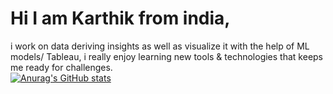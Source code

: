 # Hi I am Karthik from india, 
i work on data deriving insights as well as visualize it with the help of ML models/ Tableau, i really enjoy learning new tools & technologies that keeps me ready for challenges.  
[![Anurag's GitHub stats](https://github-readme-stats.vercel.app/api?username=karthik805)](https://github.com/karthik805/github-readme-stats) 

